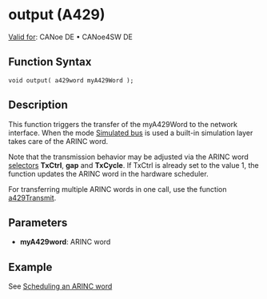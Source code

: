 # output (A429)

[Valid for](../../../Shared/FeatureAvailability.md):  CANoe DE • CANoe4SW DE

## Function Syntax

```plaintext
void output( a429word myA429Word );
```

## Description

This function triggers the transfer of the myA429Word to the network interface. When the mode [Simulated bus](../../../CANoeCANalyzer/Ribbon/File/Options/Measurement/MeasurementGeneralSettings.md) is used a built-in simulation layer takes care of the ARINC word.

Note that the transmission behavior may be adjusted via the ARINC word [selectors](../CAPLfunctionsA429Selectors.md) **TxCtrl**, **gap** and **TxCycle**. If TxCtrl is already set to the value 1, the function updates the ARINC word in the hardware scheduler.

For transferring multiple ARINC words in one call, use the function [a429Transmit](CAPLfunctionA429Transmit.md).

## Parameters

- **myA429word**: ARINC word

## Example

See [Scheduling an ARINC word](../CAPLfunctionsA429Scheduling.md)
